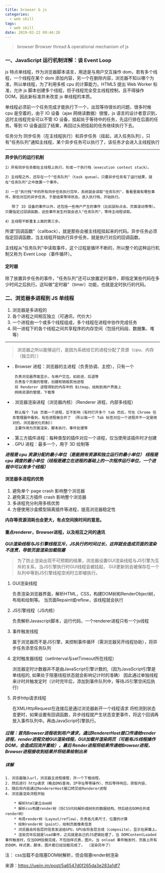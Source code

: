 ```yaml
---
title: browser & js 
categories:
  - web skill
tags:
  - web skill
date: 2019-02-22 09:44:20
---
```


> browser Browser thread & operational mechanism of js 

<!--- more -->

### 一、JavaScript 运行机制详解：谈 Event Loop

 js 特点单线程，作为浏览器脚本语言，用途是与用户交互操作 dom，若有多个线程，一个线程在某个 dom 添加内容，另一个在删除内容，浏览器不知以哪个为准，所以单线程，为了利用多核 cpu 的计算能力，HTML5 提出 Web Worker 标准，允许 js 脚本创建多个线程，但子线程完全受主线程控制，且不得操作 DOM。因此新标准并未改变 js 单线程的本质。

单线程必须前一个任务完成才能执行下一个，出现等待很长的问题，很多时候 cpu 是空着的，由于 IO 设备（ajax 网络读数据）很慢，js 语言的设计者意识到，这时主线程完全可以不管 IO 设备，挂起处于等待中的任务，先运行排在后面的任务。等到 IO 设备返回了结果，再回过头把挂起的任务继续执行下去。

任务分为 同步任务（在主线程执行）和异步任务（挂起，进入任务队列），只有"任务队列"通知主线程，某个异步任务可以执行了，该任务才会进入主线程执行

---

**异步执行的运行机制**

    1）所有同步任务都在主线程上执行，形成一个执行栈（execution context stack）。

    2）主线程之外，还存在一个"任务队列"（task queue）。只要异步任务有了运行结果，就在"任务队列"之中放置一个事件。

    3）一旦"执行栈"中的所有同步任务执行完毕，系统就会读取"任务队列"，看看里面有哪些事件。那些对应的异步任务，于是结束等待状态，进入执行栈，开始执行。

       除了 IO 设备的事件以外，还包括一些用户产生的事件（比如鼠标点击、页面滚动等等）。只要指定过回调函数，这些事件发生时就会进入"任务队列"，等待主线程读取。

    4）主线程不断重复上面的第三步。

所谓"回调函数"（callback），就是那些会被主线程挂起来的代码。异步任务必须指定回调函数，当主线程开始执行异步任务，就是执行对应的回调函数。

主线程从"任务队列"中读取事件，这个过程是循环不断的，所以整个的这种运行机制又称为 Event Loop（事件循环）。

#### 定时器

除了放置异步任务的事件，"任务队列"还可以放置定时事件，即指定某些代码在多少时间之后执行。这叫做"定时器"（timer）功能，也就是定时执行的代码。

### 二、浏览器多进程到 JS 单线程

1. 浏览器是多进程的
2. 各个进程之间相互独立（可通讯，代价大）
3. 一个进程由一个或多个线程组成，多个线程在进程中协作完成任务
4. 同一进程下的各个线程之间共享程序的内存空间（包括代码段、数据集、堆等）

---

> 浏览器之所以能够运行，是因为系统给它的进程分配了资源（cpu、内存（独立的））

  - . Browser 进程：浏览器的主进程（负责协调、主控），只有一个
      ```
       负责浏览器界面显示，与用户交互。如前进，后退等
       负责各个页面的管理，创建和销毁其他进程
       将 Renderer 进程得到的内存中的 Bitmap，绘制到用户界面上
       网络资源的管理，下载等
      ```
  - . 浏览器渲染进程（浏览器内核）（Renderer 进程，内部多线程）
      ```
       默认每个 Tab 页面一个进程，互不影响（有时打开多个 tab 页后，可在 Chrome 任务管理器中看到，有些进程被合并了 （所以每一个 Tab 标签对应一个进程并不一定是绝对的，浏览器优化机制））
       主要作用为页面渲染，脚本执行，事件处理等
      ```
  - . 第三方插件进程：每种类型的插件对应一个进程，仅当使用该插件时才创建
  - . GPU 进程：最多一个，用于 3D 绘制等

**_进程是 cpu 资源分配的最小单位（是能拥有资源和独立运行的最小单位）_**
**_线程是 cpu 调度的最小单位（线程是建立在进程的基础上的一次程序运行单位，一个进程中可以有多个线程）_**

#### 浏览器多进程的优势

1. 避免单个 page crash 影响整个浏览器
2. 避免第三方插件 crash 影响整个浏览器
3. 多进程充分利用多核优势
4. 方便使用沙盒模型隔离插件等进程，提高浏览器稳定性

**内存等资源消耗也会更大，有点空间换时间的意思。**

#### 重点renderer，Browser进程，以及相互之间的通讯

***GUI渲染线程与JS引擎线程互斥，JS执行的时间过长，这样就会造成页面的渲染不连贯，导致页面渲染加载阻塞***

> 为了防止渲染出现不可预期的结果，浏览器设置GUI渲染线程与JS引擎为互斥的关系，当JS引擎执行时GUI线程会被挂起， GUI更新则会被保存在一个队列中等到JS引擎线程空闲时立即被执行。

  1. GUI渲染线程

        负责渲染浏览器界面，解析HTML，CSS，构建DOM树和RenderObject树，布局和绘制等。
        当页面Repaint或reflow，该线程就会执行

  2. JS引擎线程（JS内核）

        负责解析Javascript脚本，运行代码，一个renderer进程只有一个js线程

  3. 事件触发线程

        属于浏览器而不是JS引擎，来控制事件循环（需浏览器另开线程协助），将异步任务添至任务队列

  4. 定时触发器线程（setInterval与setTimeout所在线程）
  
        浏览器定时计数器并不是由JavaScript引擎计数的,（因为JavaScript引擎是单线程的, 如果处于阻塞线程状态就会影响记计时的准确）
        因此通过单独线程来计时并触发定时（计时完毕后，添加到事件队列中，等待JS引擎空闲后执行）

  5. 异步http请求线程

        在XMLHttpRequest在连接后是通过浏览器新开一个线程请求
        将检测到状态变更时，如果设置有回调函数，异步线程就产生状态变更事件，将这个回调再放入事件队列中。再由JavaScript引擎执行。

##### 过程：首先Browser进程收到用户请求，通过RendererHost接口传递给render进程，render进程交给GUI渲染线程，GUI加载并渲染网页（可能有JS线程操作DOM，会造成回流并重绘），最后 Render进程将结果传递给Browser进程，Browser进程接收到结果并将结果绘制出来

##### 详解

    1. 浏览器输入url，浏览器主进程接管，开一个下载线程，
    2. 然后进行 http请求（略去DNS查询，IP寻址等等操作），然后等待响应，获取内容，
    3. 随后将内容通过RendererHost接口转交给Renderer进程
    4. 浏览器渲染流程开始

        * 解析html建立dom树
        * 解析css构建render树（将CSS代码解析成树形的数据结构，然后结合DOM合并成render树）
        * 布局render树（Layout/reflow），负责各元素尺寸、位置的计算
        * 绘制render树（paint），绘制页面像素信息
        * 浏览器会将各层的信息发送给GPU，GPU会将各层合成（composite），显示在屏幕上。
        * 渲染完毕后就是load事件，之后就是自己的JS逻辑处理了，当 DOMContentLoaded 事件触发时，仅当DOM加载完成，不包括样式表，图片。当 onload 事件触发时，页面上所有的DOM，样式表，脚本，图片都已经加载完成了。 （渲染完毕了）

注： css加载不会阻塞DOM树解析，但会阻塞render树渲染

来源：https://juejin.im/post/5a6547d0f265da3e283a1df7

